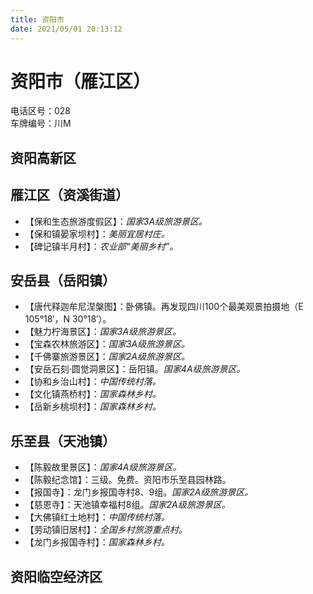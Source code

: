 ```yaml
---
title: 资阳市  
date: 2021/05/01 20:13:12  
---
```

  
# 资阳市（雁江区）  
电话区号：028  
车牌编号：川M  

## 资阳高新区  

## 雁江区（资溪街道）  
* 【保和生态旅游度假区】：*国家3A级旅游景区。*  
* 【保和镇晏家坝村】：*美丽宜居村庄。*  
* 【碑记镇半月村】：*农业部“美丽乡村”。*  

## 安岳县（岳阳镇）  
* 【唐代释迦牟尼涅槃图】：卧佛镇。再发现四川100个最美观景拍摄地（E 105°18′，N 30°18′）。  
* 【魅力柠海景区】：*国家3A级旅游景区。*  
* 【宝森农林旅游区】：*国家3A级旅游景区。*  
* 【千佛寨旅游景区】：*国家2A级旅游景区。*  
* 【安岳石刻·圆觉洞景区】：岳阳镇。*国家4A级旅游景区。*  
* 【协和乡治山村】：*中国传统村落。*  
* 【文化镇燕桥村】：*国家森林乡村。*  
* 【岳新乡桃坝村】：*国家森林乡村。*  

## 乐至县（天池镇）  
* 【陈毅故里景区】：*国家4A级旅游景区。*  
* 【陈毅纪念馆】：三级。免费。资阳市乐至县园林路。  
* 【报国寺】：龙门乡报国寺村8、9组。*国家2A级旅游景区。*  
* 【慈恩寺】：天池镇幸福村8组。*国家2A级旅游景区。*  
* 【大佛镇红土地村】：*中国传统村落。*  
* 【劳动镇旧居村】：*全国乡村旅游重点村。*  
* 【龙门乡报国寺村】：*国家森林乡村。*  

## 资阳临空经济区  
